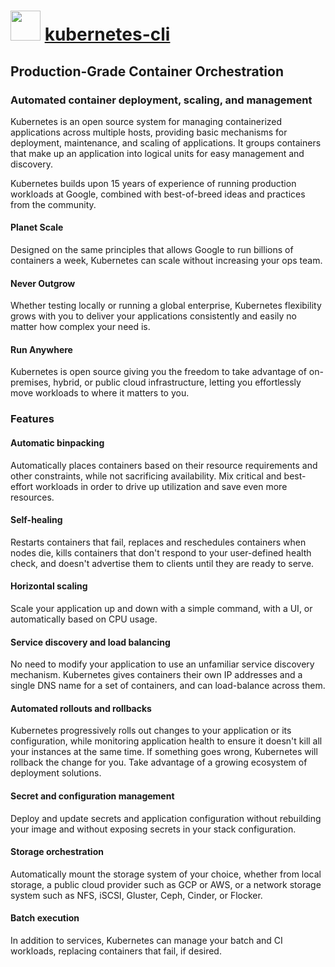 # <img src="http://cdn.rawgit.com/abejenaru/chocolatey-packages/16e4ddf69bd7dfc07597b7b3aaa7d8372eeec7fb/icons/kubernetes.png" width="48" height="48"/> [kubernetes-cli](https://chocolatey.org/packages/kubernetes-cli)

## Production-Grade Container Orchestration
### Automated container deployment, scaling, and management

Kubernetes is an open source system for managing containerized applications across multiple hosts, providing basic mechanisms for deployment, maintenance, and scaling of applications. It groups containers that make up an application into logical units for easy management and discovery.

Kubernetes builds upon 15 years of experience of running production workloads at Google, combined with best-of-breed ideas and practices from the community.

#### Planet Scale
Designed on the same principles that allows Google to run billions of containers a week, Kubernetes can scale without increasing your ops team.

#### Never Outgrow
Whether testing locally or running a global enterprise, Kubernetes flexibility grows with you to deliver your applications consistently and easily no matter how complex your need is.

#### Run Anywhere
Kubernetes is open source giving you the freedom to take advantage of on-premises, hybrid, or public cloud infrastructure, letting you effortlessly move workloads to where it matters to you.


### Features
#### Automatic binpacking
Automatically places containers based on their resource requirements and other constraints, while not sacrificing availability. Mix critical and best-effort workloads in order to drive up utilization and save even more resources.

#### Self-healing
Restarts containers that fail, replaces and reschedules containers when nodes die, kills containers that don't respond to your user-defined health check, and doesn't advertise them to clients until they are ready to serve.

#### Horizontal scaling
Scale your application up and down with a simple command, with a UI, or automatically based on CPU usage.

#### Service discovery and load balancing
No need to modify your application to use an unfamiliar service discovery mechanism. Kubernetes gives containers their own IP addresses and a single DNS name for a set of containers, and can load-balance across them.

#### Automated rollouts and rollbacks
Kubernetes progressively rolls out changes to your application or its configuration, while monitoring application health to ensure it doesn't kill all your instances at the same time. If something goes wrong, Kubernetes will rollback the change for you. Take advantage of a growing ecosystem of deployment solutions.

#### Secret and configuration management
Deploy and update secrets and application configuration without rebuilding your image and without exposing secrets in your stack configuration.

#### Storage orchestration
Automatically mount the storage system of your choice, whether from local storage, a public cloud provider such as GCP or AWS, or a network storage system such as NFS, iSCSI, Gluster, Ceph, Cinder, or Flocker.

#### Batch execution
In addition to services, Kubernetes can manage your batch and CI workloads, replacing containers that fail, if desired.
